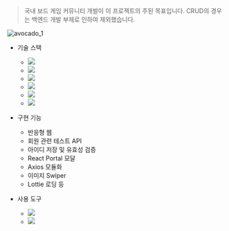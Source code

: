 > 국내 보드 게임 커뮤니티 개발이 이 프로젝트의 주된 목표입니다. CRUD의 경우는 백엔드 개발 부제로 인하여 제외했습니다.

![avocado_1](https://github.com/ryushin01/avocado/assets/141554987/cc23abc7-c4b5-462e-bdfd-32a97056bae5)

- 기술 스택

  - <img src="https://img.shields.io/badge/React-%2320232a?style=flat-square&amp;logo=React&amp;logoColor=%2361DAFB">
  - <img src="https://img.shields.io/badge/Tailwindcss-06B6D4?style=flat-square&amp;logo=Tailwindcss&amp;logoColor=white">
  - <img src="https://img.shields.io/badge/JavaScript-F7DF1E?style=flat-square&amp;logo=JavaScript&amp;logoColor=black">
  - <img src="https://img.shields.io/badge/Axios-5A29E4?style=flat-square&amp;logo=Axios&amp;logoColor=white">
  - <img src="https://img.shields.io/badge/Swiper-6332F6?style=flat-square&amp;logo=swiper&amp;logoColor=white">
  - <img src="https://img.shields.io/badge/Vite-646CFF?style=flat-square&amp;logo=Vite&amp;logoColor=white">

- 구현 기능

  - 반응형 웹
  - 회원 관련 테스트 API
  - 아이디 저장 및 유효성 검증
  - React Portal 모달
  - Axios 모듈화
  - 이미지 Swiper
  - Lottie 로딩 등

- 사용 도구
  - <img src="https://img.shields.io/badge/Visual Studio Code-007ACC?style=flat-square&amp;logo=VisualStudioCode&amp;logoColor=white">
  - <img src="https://img.shields.io/badge/Github-181717?style=flat-square&amp;logo=Github&amp;logoColor=white">
